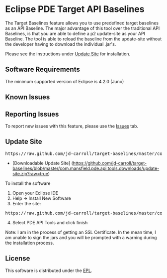 Eclipse PDE Target API Baselines
================
The Target Baselines feature allows you to use predefined target baselines as an API Baseline.  The major advantage of this tool over the traditional API Baselines, is that you are able to define a p2 update-site as your API Baseline.  The tool is able to reload the baseline from the update-site without the developer having to download the individual .jar's.

Please see the instructions under <a href="#updatesite">Update Site</a> for installation.

## Software Requirements
The minimum supported version of Eclipse is 4.2.0 (Juno)

## Known Issues

## Reporting Issues
To report new issues with this feature, please use the <a href="https://github.com/jd-carroll/target-baselines/issues">Issues</a> tab.

## Update Site
<pre>https://raw.github.com/jd-carroll/target-baselines/master/com.mansfield.pde.api.tools.downloads</pre>
* [Downloadable Update Site] (https://github.com/jd-carroll/target-baselines/blob/master/com.mansfield.pde.api.tools.downloads/update-site.zip?raw=true)

To install the software

1. Open your Eclipse IDE
2. Help -> Install New Software
3. Enter the site:
<pre>https://raw.github.com/jd-carroll/target-baselines/master/com.mansfield.pde.api.tools.downloads</pre>
4. Select PDE API Tools and click finish

Note: I am in the process of getting an SSL Certificate. In the mean time, I am unable to sign the jars and you will be prompted with a warning during the installation process.

## License
This software is distributed under the [EPL](http://www.eclipse.org/legal/epl-v10.html).
